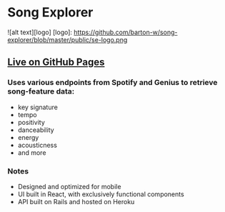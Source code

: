 # Song Explorer
![alt text][logo]
[logo]: https://github.com/barton-w/song-explorer/blob/master/public/se-logo.png

## [Live on GitHub Pages](https://barton-w.github.io/song-explorer/)

### Uses various endpoints from Spotify and Genius to retrieve song-feature data:
  - key signature
  - tempo
  - positivity
  - danceability
  - energy
  - acousticness
  - and more

### Notes
  - Designed and optimized for mobile
  - UI built in React, with exclusively functional components
  - API built on Rails and hosted on Heroku

